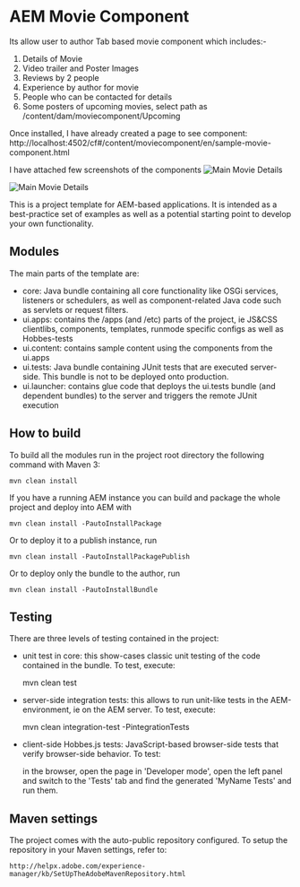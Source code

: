 # AEM Movie Component

Its allow user to author Tab based movie component which includes:-

1. Details of Movie
2. Video trailer and Poster Images
3. Reviews by 2 people
4. Experience by author for movie
5. People who can be contacted for details
6. Some posters of upcoming movies, select path  as /content/dam/moviecomponent/Upcoming

Once installed, I have already created a page to see component: http://localhost:4502/cf#/content/moviecomponent/en/sample-movie-component.html

I have attached few screenshots of the components
![Main Movie Details](https://cloud.githubusercontent.com/assets/6499027/13187043/f7107dfc-d76e-11e5-9e0b-5a4d4ebedb7d.png "Main Movie Details")

![Main Movie Details](https://cloud.githubusercontent.com/assets/6499027/13187044/f7123ce6-d76e-11e5-8969-631843b98b83.png "Main Movie Details")

This is a project template for AEM-based applications. It is intended as a best-practice set of examples as well as a potential starting point to develop your own functionality.

## Modules

The main parts of the template are:

* core: Java bundle containing all core functionality like OSGi services, listeners or schedulers, as well as component-related Java code such as servlets or request filters.
* ui.apps: contains the /apps (and /etc) parts of the project, ie JS&CSS clientlibs, components, templates, runmode specific configs as well as Hobbes-tests
* ui.content: contains sample content using the components from the ui.apps
* ui.tests: Java bundle containing JUnit tests that are executed server-side. This bundle is not to be deployed onto production.
* ui.launcher: contains glue code that deploys the ui.tests bundle (and dependent bundles) to the server and triggers the remote JUnit execution

## How to build

To build all the modules run in the project root directory the following command with Maven 3:

    mvn clean install

If you have a running AEM instance you can build and package the whole project and deploy into AEM with  

    mvn clean install -PautoInstallPackage
    
Or to deploy it to a publish instance, run

    mvn clean install -PautoInstallPackagePublish
    
Or to deploy only the bundle to the author, run

    mvn clean install -PautoInstallBundle

## Testing

There are three levels of testing contained in the project:

* unit test in core: this show-cases classic unit testing of the code contained in the bundle. To test, execute:

    mvn clean test

* server-side integration tests: this allows to run unit-like tests in the AEM-environment, ie on the AEM server. To test, execute:

    mvn clean integration-test -PintegrationTests

* client-side Hobbes.js tests: JavaScript-based browser-side tests that verify browser-side behavior. To test:

    in the browser, open the page in 'Developer mode', open the left panel and switch to the 'Tests' tab and find the generated 'MyName Tests' and run them.


## Maven settings

The project comes with the auto-public repository configured. To setup the repository in your Maven settings, refer to:

    http://helpx.adobe.com/experience-manager/kb/SetUpTheAdobeMavenRepository.html
